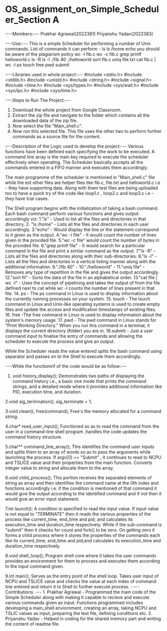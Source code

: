 # OS_assignment_on_Simple_Scheduler_Section A

:---Members:---
Prakhar Agrawal(2022361)
Priyanshu Yadav(2022383)


---:Use:---
This is a simple Scheduler for performing a number of Unix commands. List of commands it can perform - 
  ls
  ls /home
  echo you should be aware of the plagiarism policy
  wc -l fib.c
  wc -c fib.c
  grep printf helloworld.c
  ls -R
  ls -l
  ./fib 40
  ./helloworld
  sort fib.c
  uniq file.txt
  cat fib.c | wc -l
  ps
  touch
  free
  pwd
  submit


  
:---Libraries used in whole project:---
#include <stdio.h>
#include <stdlib.h>
#include <unistd.h>
#include <string.h>
#include <signal.h>
#include <time.h>
#include <sys/types.h>
#include <sys/wait.h>
#include <sys/ipc.h>
#include <sys/time.h>

---:Steps to Run The Project:---
1. Download the whole project from Google Classroom.
3. Extract the zip file and navigate to the folder which contains all the downloaded data of the zip file.
4. Now select the file "Main_shell.c".
5. Now run this selected file. This file uses the other two to perform further commands as a source file for the content.

:---Description of the Logic used to develop the project:---
Various functions have been defined each specifying the work to be executed. A command line array is the main key required to execute the scheduler effectively when operating. The Scheduler basically accepts all the commands entered in a FIFO manner and executes them accordingly.

The main programme of the scheduler is mentioned in "Main_shell.c" file while the est other files are helper files like fib.c, file.txt and helloworld.c i.e - they have supporting data.
	Along with them test files are being uploaded too to have a quick try of the code like loop1.c , loop2.c and loop3.c i.e - they have trial cases.

The Shell program begins with the initialization of taking a bash command. Each bash command perform various functions and gives output accordingly viz:
1."ls" - Used to list all the files and directories in that directory.
2. "ls /home" - Lists all the files and directories in each user accordingly.
3."echo" - Would display the line or the statement correspond to it given as the output.
4."wc -l file" - It would count the number of lines given in the provided file.
5."wc -c file" would count the number of bytes in the provided file.
6."grep printf file" - It would search for a particular command in the file and print a similar command as the output.
7."ls -R" - Lists all the files and directories along with their sub-directories.
8."ls -l" - Lists all the files and directories in a vertical listing manner along with the additional information.
9."./fib 40" -
10."./helloworld" -
11."uniq file" - Removes any type of repetition in the file and gives the output accordingly.
12."sort fil" - Sorts the data of the file in an alphabetical order.
13."cat file | wc -l" - Uses the concept of pipelining and takes the output of from the file defined next to cat while wc -l counts the number of lines present in that file.
14. ps - The ps command in Linux is used to display information about the currently running processes on your system.
15. touch - The touch command in Linux and Unix-like operating systems is used to create empty files and update the access and modification timestamps of existing files.
16. free -The free command in Linux is used to display information about the system's memory usage.
17. pwd - The pwd command in Linux stands for "Print Working Directory." When you run this command in a terminal, it displays the current directory (folder) you are in.
18.submit - Just a user command input to finalise the entry of commands and allowing the scheduler to execute the process and give an output.

While the Scheduler reads the value entered splits the bash command using separator and passes on to the Shell to execute them accordingly.

---:While the functioninf of the code would be as follow:---
1. void history_display();
Demonstrates two paths of displaying the command history i.e., a basic one mode that prints the command strings, and a detailed mode where it provides additional information like PID, execution time, and duration.

2.void sig_terimnation();
	sig_terminate = 1;

3.void clean();
	free(command);
Free's the memory allocated for a command string.

4.char* read_user_input();
Functioned so as to read the command from the user in a command-line shell program ,handles the code updates the command history structure.

5.char** command_line_array();
This identifies the command user inputs and splits them to an array of words so as to pass the arguments while launching the process.
	If argv[0] == "Submit" , it continues to read to NCPU and TSLICE value and their properties from the main function. Converts integer value to string and allocate them to the array.

6.void child_process();
This portion receives the separated elements of string as array and then identifies the command name at the 0th index and functions accordingly i.e. if the condition is mentioned of that command it would give the output according to the identified command and if not then it would give an error input statement.

7.int launch();
A condition is specified to read the input value. If input value is not equal to "TERMINATE" then it reads the various properties of the process like current_time, end_time and pid; and calculates its execution_time and duration_time respectively.
	While if the sub-command is "submit" then it checks for count and fork() to be zero. On getting zero it forms a child process where it stores the properties of the commands each like its current_time, end_time and pid;and calculates its execution_time and duration_time respectively.


8.void shell_loop();
Program shell core where it takes the user commands provides an environment for them to process and executes them according to the input command given.

9.int main();
Serves as the entry point of the shell loop.
	Takes user input of NCPU and TSLICE value and checks the value at each index of command line entered and return it to Shell to further execute process.
: ---Contributions: --- 1. Prakhar Agrawal - Programmed the main code of the Simple Scheduler along with making it capable to recieve and execute various commands given as input. Functions programmed includes developing a main_shell enviornment, creating an array, taking NCPU and TSLIC values as input, preparing the test file, defining conditions etc. 2. Priyanshu Yadav - Helped in coding for the shared memory part and writing the content of readme file.
